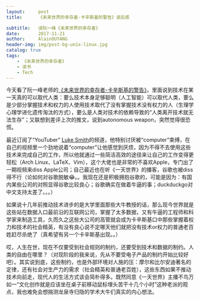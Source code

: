 ```yaml
---
layout:     post
title:      《未来世界的幸存者-卡辛斯基的警告》读后感

subtitle:   读阮一峰《未来世界的幸存者》
date:       2017-11-21
author:     AlainOUYANG
header-img: img/post-bg-unix-linux.jpg
catalog: true
tags:
    - 《未来世界的幸存者》
    - 读书
    - Tech
---
```


今天看了阮一峰老师的[《未来世界的幸存者-卡辛斯基的警告》](http://survivor.ruanyifeng.com/future/unabomber.html)，里面说到技术在某一天真的可以取代人类：要么技术本身足够聪明（人工智能）可以取代人类，要么是少部分掌握技术和权力的人使用技术取代了没有掌握技术没有权力的人（生理学心理学进化遗传淘汰的方式），要么是人类对技术的依赖导致的“人类离开技术就无法生存”；又联想到差评上次的推文，说到autonomous weapon，突然觉得很恐慌。

最近订阅了“YouTuber” [Luke Smith](https://www.youtube.com/channel/UC2eYFnH61tmytImy1mTYvhA)的频道，他特别讨厌被“computer”束缚，在自己的视频里一个劲地说着“computer”让他感觉到厌烦，因为不得不去使用这些技术来完成自己的工作，所以他就通过一些简洁高效的途径来让自己的工作变得更轻松（Arch Linux、LaTeX、Vim），这个大佬也是非常的不喜欢Apple，专门出了一期视频来diss Apple公司；自己最近也在听《一天世界》的播客，谷歌也被diss得不行（论如何对谷歌脱敏😂。。我现在还是积极拥抱谷歌的，可能是因为：有国内某些公司的对照显得谷歌比较良心；谷歌确实在做着牛逼的事；duckduckgo对中文支持太差了。。。）

如果说十几年前推动技术进步的是大学里面那些大牛教授的话，那么现今世界就是这些站在数据入口最前沿的互联网公司，掌握了太多数据，又有牛逼的工程师和科学家来制造工具，久而久之这些大公司的高管就会成为卡辛斯基口中那些掌握着权力和技术的社会精英，有没有良心说不定哪天他们就把没有技术or权力的普通老百姓赶尽杀绝了（真希望有另一个卡辛斯基出现。。）

哎，人生在世，现在不仅要受到社会规则的制约，还要受到技术和数据的制约。人类的自由在哪里？（对现阶段的我来说，先从不要受电子产品的制约开始比较好吧）。其实说到底，这些制约，也是外部环境对人施的压：摩尔和比尔安迪著名的定律，还有社会对生产力的需求（社会精英和普通老百姓），这些东西如果不推动技术向前走，现代人的生活方式该会简朴得多。既然同意《一天世界》主播不鸟万如一“文化创作就是应该坐在桌子前移动鼠标埋头苦干十几个小时”这种老派的观点，我也难免会想揣测龙泉寺归隐的学术大牛们真实的内心想法。
